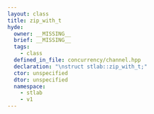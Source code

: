 ```yaml
---
layout: class
title: zip_with_t
hyde:
  owner: __MISSING__
  brief: __MISSING__
  tags:
    - class
  defined_in_file: concurrency/channel.hpp
  declaration: "\nstruct stlab::zip_with_t;"
  ctor: unspecified
  dtor: unspecified
  namespace:
    - stlab
    - v1
---
```

